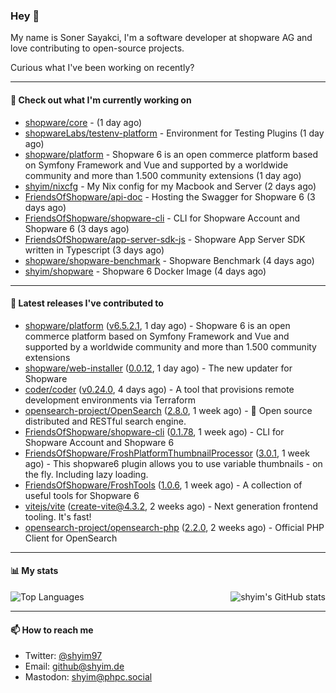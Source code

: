 ### Hey 👋

My name is Soner Sayakci, I'm a software developer at shopware AG and love contributing to open-source projects.

Curious what I've been working on recently?

---

#### 👷 Check out what I'm currently working on

- [shopware/core](https://github.com/shopware/core) -  (1 day ago)
- [shopwareLabs/testenv-platform](https://github.com/shopwareLabs/testenv-platform) - Environment for Testing Plugins (1 day ago)
- [shopware/platform](https://github.com/shopware/platform) - Shopware 6 is an open commerce platform based on Symfony Framework and Vue and supported by a worldwide community and more than 1.500 community extensions (1 day ago)
- [shyim/nixcfg](https://github.com/shyim/nixcfg) - My Nix config for my Macbook and Server (2 days ago)
- [FriendsOfShopware/api-doc](https://github.com/FriendsOfShopware/api-doc) - Hosting the Swagger for Shopware 6 (3 days ago)
- [FriendsOfShopware/shopware-cli](https://github.com/FriendsOfShopware/shopware-cli) - CLI for Shopware Account and Shopware 6 (3 days ago)
- [FriendsOfShopware/app-server-sdk-js](https://github.com/FriendsOfShopware/app-server-sdk-js) - Shopware App Server SDK written in Typescript (3 days ago)
- [shopware/shopware-benchmark](https://github.com/shopware/shopware-benchmark) - Shopware Benchmark (4 days ago)
- [shyim/shopware](https://github.com/shyim/shopware) - Shopware 6 Docker Image (4 days ago)

---

#### 🔭 Latest releases I've contributed to

- [shopware/platform](https://github.com/shopware/platform) ([v6.5.2.1](https://github.com/shopware/platform/releases/tag/v6.5.2.1), 1 day ago) - Shopware 6 is an open commerce platform based on Symfony Framework and Vue and supported by a worldwide community and more than 1.500 community extensions
- [shopware/web-installer](https://github.com/shopware/web-installer) ([0.0.12](https://github.com/shopware/web-installer/releases/tag/0.0.12), 1 day ago) - The new updater for Shopware
- [coder/coder](https://github.com/coder/coder) ([v0.24.0](https://github.com/coder/coder/releases/tag/v0.24.0), 4 days ago) - A tool that provisions remote development environments via Terraform
- [opensearch-project/OpenSearch](https://github.com/opensearch-project/OpenSearch) ([2.8.0](https://github.com/opensearch-project/OpenSearch/releases/tag/2.8.0), 1 week ago) - 🔎 Open source distributed and RESTful search engine.
- [FriendsOfShopware/shopware-cli](https://github.com/FriendsOfShopware/shopware-cli) ([0.1.78](https://github.com/FriendsOfShopware/shopware-cli/releases/tag/0.1.78), 1 week ago) - CLI for Shopware Account and Shopware 6
- [FriendsOfShopware/FroshPlatformThumbnailProcessor](https://github.com/FriendsOfShopware/FroshPlatformThumbnailProcessor) ([3.0.1](https://github.com/FriendsOfShopware/FroshPlatformThumbnailProcessor/releases/tag/3.0.1), 1 week ago) - This shopware6 plugin allows you to use variable thumbnails - on the fly. Including lazy loading.
- [FriendsOfShopware/FroshTools](https://github.com/FriendsOfShopware/FroshTools) ([1.0.6](https://github.com/FriendsOfShopware/FroshTools/releases/tag/1.0.6), 1 week ago) - A collection of useful tools for Shopware 6
- [vitejs/vite](https://github.com/vitejs/vite) ([create-vite@4.3.2](https://github.com/vitejs/vite/releases/tag/create-vite%404.3.2), 2 weeks ago) - Next generation frontend tooling. It&#39;s fast!
- [opensearch-project/opensearch-php](https://github.com/opensearch-project/opensearch-php) ([2.2.0](https://github.com/opensearch-project/opensearch-php/releases/tag/2.2.0), 2 weeks ago) - Official PHP Client for OpenSearch

---

#### 📊 My stats

<img align="right" alt="shyim's GitHub stats" src="https://github-readme-stats.vercel.app/api?username=shyim&count_private=1&show_icons=true&" />

![Top Languages](https://github-readme-stats.vercel.app/api/top-langs/?username=shyim)

---

#### 📫 How to reach me

- Twitter: [@shyim97](https://twitter.com/shyim97)
- Email: [github@shyim.de](mailto://github@shyim.de)
- Mastodon: <a rel="me" href="https://phpc.social/@shyim">shyim@phpc.social</a>

